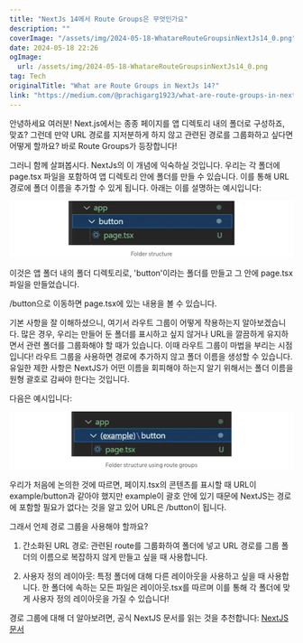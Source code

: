 ```yaml
---
title: "NextJs 14에서 Route Groups은 무엇인가요"
description: ""
coverImage: "/assets/img/2024-05-18-WhatareRouteGroupsinNextJs14_0.png"
date: 2024-05-18 22:26
ogImage: 
  url: /assets/img/2024-05-18-WhatareRouteGroupsinNextJs14_0.png
tag: Tech
originalTitle: "What are Route Groups in NextJs 14?"
link: "https://medium.com/@prachigarg1923/what-are-route-groups-in-nextjs-14-221dd5460da1"
---
```



안녕하세요 여러분! Next.js에서는 종종 페이지를 앱 디렉토리 내의 폴더로 구성하죠, 맞죠? 그런데 만약 URL 경로를 지저분하게 하지 않고 관련된 경로를 그룹화하고 싶다면 어떻게 할까요? 바로 Route Groups가 등장합니다!

그러니 함께 살펴봅시다. NextJs의 이 개념에 익숙하실 것입니다. 우리는 각 폴더에 page.tsx 파일을 포함하여 앱 디렉토리 안에 폴더를 만들 수 있습니다. 이를 통해 URL 경로에 폴더 이름을 추가할 수 있게 됩니다. 아래는 이를 설명하는 예시입니다:

![Route Groups in NextJs](/assets/img/2024-05-18-WhatareRouteGroupsinNextJs14_0.png)

이것은 앱 폴더 내의 폴더 디렉토리로, 'button'이라는 폴더를 만들고 그 안에 page.tsx 파일을 만들었습니다.

<div class="content-ad"></div>

/button으로 이동하면 page.tsx에 있는 내용을 볼 수 있습니다.

기본 사항을 잘 이해하셨으니, 여기서 라우트 그룹이 어떻게 작용하는지 알아보겠습니다. 많은 경우, 우리는 만들어 둔 폴더를 표시하고 싶지 않거나 URL을 깔끔하게 유지하면서 관련 폴더를 그룹화해야 할 때가 있습니다. 이때 라우트 그룹이 마법을 부리는 시점입니다! 라우트 그룹을 사용하면 경로에 추가하지 않고 폴더 이름을 생성할 수 있습니다. 유일한 제한 사항은 NextJS가 어떤 이름을 회피해야 하는지 알기 위해서는 폴더 이름을 원형 괄호로 감싸야 한다는 것입니다.

다음은 예시입니다:

![라우트 그룹 예시](/assets/img/2024-05-18-WhatareRouteGroupsinNextJs14_1.png)

<div class="content-ad"></div>

우리가 처음에 논의한 것에 따르면, 페이지.tsx의 콘텐츠를 표시할 때 URL이 example/button과 같아야 했지만 example이 괄호 안에 있기 때문에 NextJS는 경로에 포함할 필요가 없다는 것을 알고 있어 URL은 /button이 됩니다.

그래서 언제 경로 그룹을 사용해야 할까요?
1. 간소화된 URL 경로: 관련된 route를 그룹화하여 폴더에 넣고 URL 경로를 그룹 폴더의 이름으로 복잡하지 않게 만들고 싶을 때 사용합니다.

2. 사용자 정의 레이아웃: 특정 폴더에 대해 다른 레이아웃을 사용하고 싶을 때 사용합니다. 한 폴더에 속하는 모든 파일은 레이아웃.tsx를 따르며 이를 통해 각 폴더에 맞게 사용자 정의 레이아웃을 가질 수 있습니다!

경로 그룹에 대해 더 알아보려면, 공식 NextJS 문서를 읽는 것을 추천합니다: [NextJS 문서](https://nextjs.org/docs/app/building-your-application/routing/route-groups)